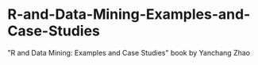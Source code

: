 # R-and-Data-Mining-Examples-and-Case-Studies
"R and Data Mining: Examples and Case Studies" book by Yanchang Zhao
